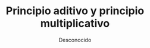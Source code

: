 ---
title: "Principio aditivo y principio multiplicativo"
year: 2014
thumbnail: "assets/img/Logo.png"
topic: "Combinatoria"
file: "assets/pdf/Principio-aditivo-y-principio-multiplicativo.pdf"
author: "Desconocido"
level: "Básico"
alttext: "Comencemos a contar"
---